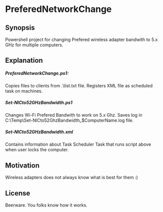 # PreferedNetworkChange

## Synopsis
Powershell project for changing Prefered wireless adapter bandwith to 5.x GHz for multiple computers.


## Explanation
##### PreferedNetworkChange.ps1:
Copies files to clients from .\list.txt file. Registers XML file as scheduled task on machines.
##### Set-NICto52GHzBandwidth.ps1
Changes Wi-Fi Prefered Bandwith to work on 5.x Ghz. Saves log in C:\Temp\Set-NICto52GhzBandwidth_$ComputerName.log file.
##### Set-NICto52GHzBandwidth.xml
Contains information about Task Scheduler Task that runs script above when user locks the computer.

## Motivation
Wireless adapters does not always know what is best for them :)

## License
Beerware. You folks know how it works.

